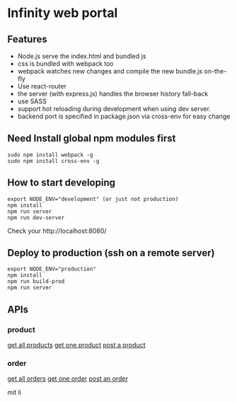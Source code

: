 # Infinity web portal

## Features

* Node.js serve the index.html and bundled js
* css is bundled with webpack too
* webpack watches new changes and compile the new bundle.js on-the-fly
* Use react-router
* the server (with express.js) handles the browser history fall-back
* use SASS
* support hot reloading during development when using dev server.
* backend port is specified in package.json via cross-env for easy change


## Need Install global npm modules first

```
sudo npm install webpack -g
sudo npm install cross-env -g
```

## How to start developing

```
export NODE_ENV="development" (or just not production)
npm install
npm run server
npm run dev-server
```

Check your http://localhost:8080/

## Deploy to production (ssh on a remote server)


```
export NODE_ENV="production"
npm install
npm run build-prod
npm run server
```


## APIs

### product
[get all products](API_Documentation/product/ShowAllProducts.md)
[get one product](API_Documentation/product/ShowOneProduct.md)
[post a product](API_Documentation/product/AddOneProduct.md)

### order
[get all orders](API_Documentation/orders/ShowAllOrders.md)
[get one order](API_Documentation/orders/ShowOneOrder.md)
[post an order](API_Documentation/orders/AddOneOrder.md)


mit li